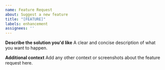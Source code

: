 ```yaml
---
name: Feature Request
about: Suggest a new feature
title: "[FEATURE]"
labels: enhancement
assignees: ''
---
```


**Describe the solution you'd like**
A clear and concise description of what you want to happen.

**Additional context**
Add any other context or screenshots about the feature request here.